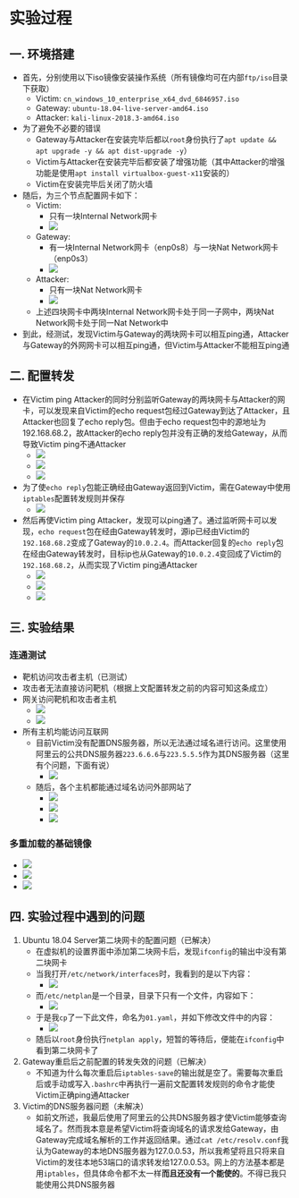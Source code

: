 # 实验过程
## 一. 环境搭建
- 首先，分别使用以下iso镜像安装操作系统（所有镜像均可在内部`ftp/iso`目录下获取）
	- Victim: `cn_windows_10_enterprise_x64_dvd_6846957.iso`
	- Gateway: `ubuntu-18.04-live-server-amd64.iso`
	- Attacker: `kali-linux-2018.3-amd64.iso`
- 为了避免不必要的错误
	- Gateway与Attacker在安装完毕后都以`root`身份执行了`apt update && apt upgrade -y && apt dist-upgrade -y`）
	- Victim与Attacker在安装完毕后都安装了增强功能（其中Attacker的增强功能是使用`apt install virtualbox-guest-x11`安装的）
	- Victim在安装完毕后关闭了防火墙
- 随后，为三个节点配置网卡如下：
	- Victim:
		- 只有一块Internal Network网卡 
		- ![](images/victim-ipconfig.png)
	- Gateway: 
		- 有一块Internal Network网卡（enp0s8）与一块Nat Network网卡（enp0s3）
		- ![](images/gateway-ifconfig.png)
	- Attacker:
		- 只有一块Nat Network网卡
		- ![](images/attacker-ifconfig.png)
	- 上述四块网卡中两块Internal Network网卡处于同一子网中，两块Nat Network网卡处于同一Nat Network中
- 到此，经测试，发现Victim与Gateway的两块网卡可以相互ping通，Attacker与Gateway的外网网卡可以相互ping通，但Victim与Attacker不能相互ping通

## 二. 配置转发
- 在Victim ping Attacker的同时分别监听Gateway的两块网卡与Attacker的网卡，可以发现来自Victim的echo request包经过Gateway到达了Attacker，且Attacker也回复了echo reply包。但由于echo request包中的源地址为192.168.68.2，故Attacker的echo reply包并没有正确的发给Gateway，从而导致Victim ping不通Attacker
	- ![](images/vpa-v-f.png)
	- ![](images/vpa-g-f.png)
	- ![](images/vpa-a-f.png)
- 为了使`echo reply`包能正确经由Gateway返回到Victim，需在Gateway中使用`iptables`配置转发规则并保存
	- ![](images/iptables.png)
- 然后再使Victim ping Attacker，发现可以ping通了。通过监听网卡可以发现，`echo request`包在经由Gateway转发时，源ip已经由Victim的`192.168.68.2`变成了Gateway的`10.0.2.4`。而Attacker回复的`echo reply`包在经由Gateway转发时，目标ip也从Gateway的`10.0.2.4`变回成了Victim的`192.168.68.2`，从而实现了Victim ping通Attacker
	- ![](images/vpa-v-s.png)
	- ![](images/vpa-g-s.png)
	- ![](images/vpa-a-s.png)

## 三. 实验结果
### 连通测试
- 靶机访问攻击者主机（已测试）
- 攻击者无法直接访问靶机（根据上文配置转发之前的内容可知这条成立）
- 网关访问靶机和攻击者主机
	- ![](images/g-ping-v.png)
	- ![](images/g-ping-a.png)
- 所有主机均能访问互联网
	- 目前Victim没有配置DNS服务器，所以无法通过域名进行访问。这里使用阿里云的公共DNS服务器`223.6.6.6`与`223.5.5.5`作为其DNS服务器（这里有个问题，下面有说）
		- ![](images/victim-ipconfig-all.png)
	- 随后，各个主机都能通过域名访问外部网站了
		- ![](images/victim-ping-bing.png)
		- ![](images/gateway-ping-bing.png)
		- ![](images/attacker-ping-bing.png)

### 多重加载的基础镜像
- ![](images/victim-iso.png)
- ![](images/gateway-iso.png)
- ![](images/attacker-iso.png)

## 四. 实验过程中遇到的问题
1. Ubuntu 18.04 Server第二块网卡的配置问题（已解决）
	- 在虚拟机的设置界面中添加第二块网卡后，发现`ifconfig`的输出中没有第二块网卡
	- 当我打开`/etc/network/interfaces`时，我看到的是以下内容：
		- ![](images/ubuntu-etc-network-interfaces.png)
	- 而`/etc/netplan`是一个目录，目录下只有一个文件，内容如下：
		- ![](images/ubuntu-etc-netplan-50.png)
	- 于是我`cp`了一下此文件，命名为`01.yaml`，并如下修改文件中的内容：
		- ![](images/ubuntu-etc-netplan-01.png)
	- 随后以`root`身份执行`netplan apply`，短暂的等待后，便能在`ifconfig`中看到第二块网卡了
2. Gateway重启后之前配置的转发失效的问题（已解决）
	- 不知道为什么每次重启后`iptables-save`的输出就是空了。需要每次重启后或手动或写入`.bashrc`中再执行一遍前文配置转发规则的命令才能使Victim正确ping通Attacker
3. Victim的DNS服务器问题（未解决）
	- 如前文所述，我最后使用了阿里云的公共DNS服务器才使Victim能够查询域名了。然而我本意是希望Victim将查询域名的请求发给Gateway，由Gateway完成域名解析的工作并返回结果。通过`cat /etc/resolv.conf`我认为Gateway的本地DNS服务器为127.0.0.53，所以我希望将且只将来自Victim的发往本地53端口的请求转发给127.0.0.53。网上的方法基本都是用`iptables`，但具体命令都不太一样**而且还没有一个能使的**。不得已我只能使用公共DNS服务器
